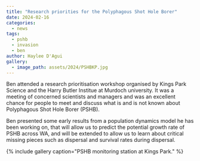 ```yaml
---
title: "Research priorities for the Polyphagous Shot Hole Borer"
date: 2024-02-16
categories:
  - news
tags:
  - pshb
  - invasion
  - ben
author: Haylee D'Agui
gallery:
  - image_path: assets/2024/PSHBKP.jpg
---
```


Ben attended a research prioritisation workshop organised by Kings Park Science and the Harry Butler Institue at Murdoch university.  It was a meeting of concerned scientists and managers and was an excellent chance for people to meet and discuss what is and is not known about Polyphagous Shot Hole Borer (PSHB).

Ben presented some early results from a population dynamics model he has been working on, that will allow us to predict the potential growth rate of PSHB across WA, and will be extended to allow us to learn about critical missing pieces such as dispersal and survival rates during dispersal.

{% include gallery caption="PSHB monitoring station at Kings Park." %}